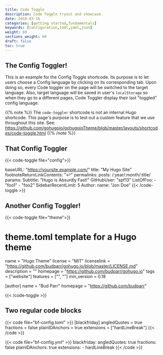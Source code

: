 ```yaml
---
title: Code Toggle
description: Code Toggle tryout and showcase.
date: 2018-03-16
categories: [getting started,fundamentals]
keywords: [configuration,toml,yaml,json]
weight: 60
sections_weight: 60
draft: false
toc: true
---
```


## The Config Toggler!

This is an example for the Config Toggle shortcode.
Its purpose is to let users choose a Config language by clicking on its corresponding tab. Upon doing so, every Code toggler on the page will be switched to the target language. Also, target language will be saved in user's `localStorage` so when they go to a different pages, Code Toggler display their last "toggled" config language.

{{% note %}}
The `code-toggler` shortcode is not an internal Hugo shortcode. This page's purpose is to test out a custom feature that we use throughout this site. See: https://github.com/gohugoio/gohugoioTheme/blob/master/layouts/shortcodes/code-toggle.html
{{% /note %}}

## That Config Toggler

{{< code-toggle file="config">}}

baseURL: "https://yoursite.example.com/"
title: "My Hugo Site"
footnoteReturnLinkContents: "↩"
permalinks:
  posts: /:year/:month/:title/
params:
  Subtitle: "Hugo is Absurdly Fast!"
  GitHubUser: "spf13"
  ListOfFoo:
    - "foo1"
    - "foo2"
  SidebarRecentLimit: 5
Author:
  name: "Jon Doe"
{{< /code-toggle >}}

## Another Config Toggler!

{{< code-toggle file="theme">}}

# theme.toml template for a Hugo theme

name = "Hugo Theme"
license = "MIT"
licenselink = "https://github.com/budparr/gohugo.io/blob/master/LICENSE.md"
description = ""
homepage = "https://github.com/budparr/gohugo.io"
tags = ["website"]
features = ["", ""]
min_version = 0.18

[author]
  name = "Bud Parr"
  homepage = "https://github.com/budparr"

{{< /code-toggle >}}

## Two regular code blocks

{{< code file="bf-config.toml" >}}
[blackfriday]
  angledQuotes = true
  fractions = false
  plainIDAnchors = true
  extensions = ["hardLineBreak"]
{{< /code >}}

{{< code file="bf-config.yml" >}}
blackfriday:
  angledQuotes: true
  fractions: false
  plainIDAnchors: true
  extensions:
    - hardLineBreak
{{< /code >}}
